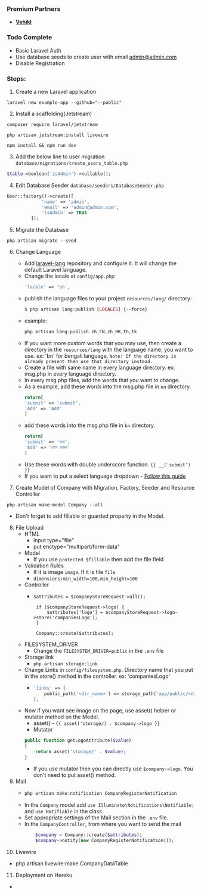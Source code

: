 ### Premium Partners

- **[Vehikl](https://vehikl.com/)**

### Todo Complete

- Basic Laravel Auth
- Use database seeds to create user with email admin@admin.com
- Disable Registration




### Steps:
1. Create a new Laravel application
```shell
laravel new example-app --github="--public"
```
2. Install a scaffolding(Jetstream)
```shell
composer require laravel/jetstream
```
```shell
php artisan jetstream:install livewire
```
```shell
npm install && npm run dev
```
3. Add the below line to user migration `database/migrations/create_users_table.php`
```php
$table->boolean('isAdmin')->nullable();
```
4. Edit Database Seeder `database/seeders/DatabaseSeeder.php`
```php
User::factory()->create([
             'name' => 'admin',
             'email' => 'admin@admin.com',
             'isAdmin' => TRUE
         ]);
```
5. Migrate the Database
```shell
php artisan migrate --seed
```
6. Change Language
   - Add <a href="https://github.com/overtrue/laravel-lang">laravel-lang</a> repository and configure it. It will change the default Laravel language.
   - Change the locale at `config/app.php`:
     ```php
     'locale' => 'bn',
     ```
   - publish the language files to your project `resources/lang/` directory:
     ```PHP
     $ php artisan lang:publish [LOCALES] {--force}
     ```
   - example:
     ```PHP
     php artisan lang:publish zh_CN,zh_HK,th,tk
     ```
   - If you want more custom words that you may use, then create a directory in the `resources/lang` with the language name, you want to use. ex: 'bn' for bengali language. `Note: If the directory is already present then use that directory instead.`
   - Create a file with same name in every language directory. ex: msg.php in every language directory.
   - In every msg.php files, add the words that you want to change.
   - As a example, add these words into the msg.php file in `en` directory.
     ```php
     return[
     'submit' => 'submit',
     'Add' => 'Add'
     ]
     ```
   - add these words into the msg.php file in `bn` directory.
     ```php
     return[
     'submit' => 'জমা',
     'Add' => 'যোগ করুন'
     ]
     ```
   - Use these words with double underscore function. `{{ __('submit') }}`
   - If you want to put a select language dropdown - <a href="https://dev.to/fadilxcoder/adding-multi-language-functionality-in-a-website-developed-in-laravel-4ech">Follow this guide</a>


7. Create Model of Company with Migration, Factory, Seeder and Resource Controller
```shell
php artisan make:model Company --all
```
- Don't forget to add fillable or guarded property in the Model.
8. File Upload
    - HTML
      - input type="file"
      - put enctype="multipart/form-data"
    - Model
        - If you use `protected $fillable` then add the file field
    - Validation Rules
        - If it is image `image`. If it is file `file`
        - `dimensions:min_width=100,min_height=100`
    - Controller
        - ```
          $attributes = $companyStoreRequest->all();

           if ($companyStoreRequest->logo) {
               $attributes['logo'] = $companyStoreRequest->logo->store('companiesLogo');
           }
              
           Company::create($attributes);
          ```
    - FILESYSTEM_DRIVER
        - Change the `FILESYSTEM_DRIVER=public` in the `.env` file
    - Storage link
        - `php artisan storage:link`
    - Change Links in `config/filesystem.php`. Directory name that you put in the store() method in the controller. ex: 'companiesLogo'
        - ```PHP
          'links' => [
              public_path('<dir_name>') => storage_path('app/public/<dir_name>'),
          ],
          ```
    - Now if you want see image on the page, use asset() helper or mutator method on the Model.
        - asset() - `{{ asset('storage/) . $company->logo }}`
        - Mutator
        ```PHP
        public function getLogoAttribute($value)
        {
            return asset('storage/' . $value);
        }
        ```
      - If you use mutator then you can directly use `$company->logo`. You don't need to put asset() method.
9. Mail
    - ```PHP
      php artisan make:notification CompanyRegisterNotification
      ```
    - In the `Company` model add `use Illuminate\Notifications\Notifiable;` and `use Notifiable` in the class.
    - Set appropriate settings of the Mail section in the `.env` file.
    - In the `CompanyController`, from where you want to send the mail
        ```PHP
            $company = Company::create($attributes);
            $company->notify(new CompanyRegisterNotification());
        ```
10. Livewire
- php artisan livewire:make CompanyDataTable
11. Deployment on Hereku
- 
